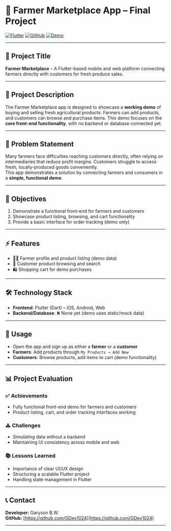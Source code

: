 # 🚜 Farmer Marketplace App – Final Project

[![Flutter](https://img.shields.io/badge/Flutter-02569B?style=flat&logo=flutter&logoColor=white)](https://flutter.dev/)
[![GitHub](https://img.shields.io/badge/GitHub-100000?style=flat&logo=github&logoColor=white)](https://github.com/GDev1024)
[![Demo](https://img.shields.io/badge/Demo-Working%20Front-end-brightgreen)]()

---

## 📌 Project Title
**Farmer Marketplace** – A Flutter-based mobile and web platform connecting farmers directly with customers for fresh produce sales.

---

## 📝 Project Description
The Farmer Marketplace app is designed to showcase a **working demo** of buying and selling fresh agricultural products. Farmers can add products, and customers can browse and purchase items. This demo focuses on the **core front-end functionality**, with no backend or database connected yet.

---

## 🎯 Problem Statement
Many farmers face difficulties reaching customers directly, often relying on intermediaries that reduce profit margins. Customers struggle to access fresh, locally-produced goods conveniently.  
This app demonstrates a solution by connecting farmers and consumers in a **simple, functional demo**.

---

## 🎯 Objectives
1. Demonstrate a functional front-end for farmers and customers  
2. Showcase product listing, browsing, and cart functionality  
3. Provide a basic interface for order tracking (demo only)  

---

## ⚡ Features
- 👨‍🌾 Farmer profile and product listing (demo data)  
- 🛒 Customer product browsing and search  
- 🛍️ Shopping cart for demo purchases  

---

## 🛠️ Technology Stack
- **Frontend**: Flutter (Dart) – iOS, Android, Web  
- **Backend/Database**: ❌ None yet (demo uses static/mock data)  

---

## 🚀 Usage
- Open the app and sign up as either a **farmer** or a **customer**  
- **Farmers**: Add products through `My Products → Add New`  
- **Customers**: Browse products, add items to cart (demo functionality)  

---

## 📊 Project Evaluation

### ✅ Achievements
- Fully functional front-end demo for farmers and customers  
- Product listing, cart, and order tracking interfaces working  

### ⚠️ Challenges
- Simulating data without a backend  
- Maintaining UI consistency across mobile and web  

### 📚 Lessons Learned
- Importance of clear UI/UX design  
- Structuring a scalable Flutter project  
- Handling state management in Flutter  

---

## 📞 Contact
**Developer:** Garyson B.W.  
**GitHub:** [https://github.com/GDev1024](https://github.com/GDev1024)  

---
